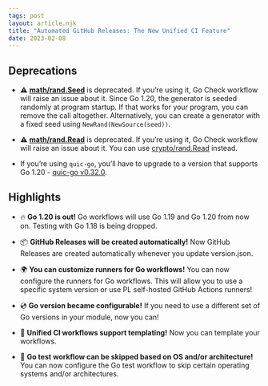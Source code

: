 ```yaml
---
tags: post
layout: article.njk
title: "Automated GitHub Releases: The New Unified CI Feature"
date: 2023-02-08
---
```


## Deprecations

- ⚠️ **[math/rand.Seed](https://pkg.go.dev/math/rand#Seed)** is deprecated. If you’re using it, Go Check workflow will raise an issue about it. Since Go 1.20, the generator is seeded randomly at program startup. If that works for your program, you can remove the call altogether. Alternatively, you can create a generator with a fixed seed using `NewRand(NewSource(seed))`.

- ⚠️ **[math/rand.Read](https://pkg.go.dev/math/rand#Read)** is deprecated. If you’re using it, Go Check workflow will raise an issue about it. You can use [crypto/rand.Read](https://pkg.go.dev/crypto/rand#Read) instead.

- If you’re using `quic-go`, you’ll have to upgrade to a version that supports Go 1.20 - [quic-go v0.32.0](https://github.com/quic-go/quic-go/releases/tag/v0.32.0).

## Highlights

- 🔥 **Go 1.20 is out!** Go workflows will use Go 1.19 and Go 1.20 from now on. Testing with Go 1.18 is being dropped.

- 📦 **GitHub Releases will be created automatically!** Now GitHub Releases are created automatically whenever you update version.json.

- 🌍 **You can customize runners for Go workflows!** You can now configure the runners for Go workflows. This will allow you to use a specific system version or use PL self-hosted GitHub Actions runners!

- 💿 **Go version became configurable!** If you need to use a different set of Go versions in your module, now you can!

- 📝 **Unified CI workflows support templating!** Now you can template your workflows.

- 🚫 **Go test workflow can be skipped based on OS and/or architecture!** You can now configure the Go test workflow to skip certain operating systems and/or architectures.
